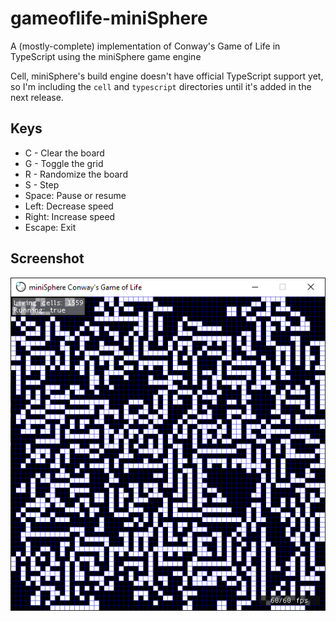 # gameoflife-miniSphere
A (mostly-complete) implementation of Conway's Game of Life in TypeScript using the miniSphere game engine

Cell, miniSphere's build engine doesn't have official TypeScript support yet, so I'm including the `cell` and `typescript` directories until it's added in the next release.

## Keys
* C - Clear the board
* G - Toggle the grid
* R - Randomize the board
* S - Step
* Space: Pause or resume
* Left: Decrease speed
* Right: Increase speed
* Escape: Exit

## Screenshot
![Screenshot](screenshot.png)